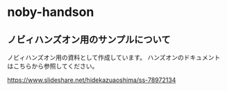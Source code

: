 # noby-handson

## ノビィハンズオン用のサンプルについて

ノビィハンズオン用の資料として作成しています。
ハンズオンのドキュメントはこちらから参照してください。

https://www.slideshare.net/hidekazuaoshima/ss-78972134

